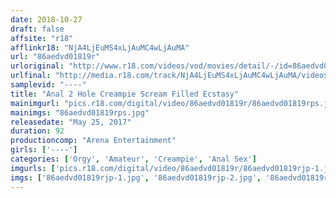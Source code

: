 ```yaml
---
date: 2018-10-27
draft: false
affsite: "r18"
afflinkr18: "NjA4LjEuMS4xLjAuMC4wLjAuMA"
url: "86aedvd01819r"
urloriginal: "http://www.r18.com/videos/vod/movies/detail/-/id=86aedvd01819r"
urlfinal: "http://media.r18.com/track/NjA4LjEuMS4xLjAuMC4wLjAuMA/videos/vod/movies/detail/-/id=86aedvd01819r"
samplevid: "----"
title: "Anal 2 Hole Creampie Scream Filled Ecstasy"
mainimgurl: "pics.r18.com/digital/video/86aedvd01819r/86aedvd01819rps.jpg"
mainimgs: "86aedvd01819rps.jpg"
releasedate: "May 25, 2017"
duration: 92
productioncomp: "Arena Entertainment"
girls: ['----']
categories: ['Orgy', 'Amateur', 'Creampie', 'Anal Sex']
imgurls: ['pics.r18.com/digital/video/86aedvd01819r/86aedvd01819rjp-1.jpg', 'pics.r18.com/digital/video/86aedvd01819r/86aedvd01819rjp-2.jpg', 'pics.r18.com/digital/video/86aedvd01819r/86aedvd01819rjp-3.jpg', 'pics.r18.com/digital/video/86aedvd01819r/86aedvd01819rjp-4.jpg', 'pics.r18.com/digital/video/86aedvd01819r/86aedvd01819rjp-5.jpg', 'pics.r18.com/digital/video/86aedvd01819r/86aedvd01819rjp-6.jpg', 'pics.r18.com/digital/video/86aedvd01819r/86aedvd01819rjp-7.jpg', 'pics.r18.com/digital/video/86aedvd01819r/86aedvd01819rjp-8.jpg', 'pics.r18.com/digital/video/86aedvd01819r/86aedvd01819rjp-9.jpg', 'pics.r18.com/digital/video/86aedvd01819r/86aedvd01819rjp-10.jpg', 'pics.r18.com/digital/video/86aedvd01819r/86aedvd01819rjp-11.jpg', 'pics.r18.com/digital/video/86aedvd01819r/86aedvd01819rjp-12.jpg', 'pics.r18.com/digital/video/86aedvd01819r/86aedvd01819rjp-13.jpg', 'pics.r18.com/digital/video/86aedvd01819r/86aedvd01819rjp-14.jpg', 'pics.r18.com/digital/video/86aedvd01819r/86aedvd01819rjp-15.jpg', 'pics.r18.com/digital/video/86aedvd01819r/86aedvd01819rjp-16.jpg', 'pics.r18.com/digital/video/86aedvd01819r/86aedvd01819rjp-17.jpg', 'pics.r18.com/digital/video/86aedvd01819r/86aedvd01819rjp-18.jpg', 'pics.r18.com/digital/video/86aedvd01819r/86aedvd01819rjp-19.jpg', 'pics.r18.com/digital/video/86aedvd01819r/86aedvd01819rjp-20.jpg']
imgs: ['86aedvd01819rjp-1.jpg', '86aedvd01819rjp-2.jpg', '86aedvd01819rjp-3.jpg', '86aedvd01819rjp-4.jpg', '86aedvd01819rjp-5.jpg', '86aedvd01819rjp-6.jpg', '86aedvd01819rjp-7.jpg', '86aedvd01819rjp-8.jpg', '86aedvd01819rjp-9.jpg', '86aedvd01819rjp-10.jpg', '86aedvd01819rjp-11.jpg', '86aedvd01819rjp-12.jpg', '86aedvd01819rjp-13.jpg', '86aedvd01819rjp-14.jpg', '86aedvd01819rjp-15.jpg', '86aedvd01819rjp-16.jpg', '86aedvd01819rjp-17.jpg', '86aedvd01819rjp-18.jpg', '86aedvd01819rjp-19.jpg', '86aedvd01819rjp-20.jpg']
---
```

